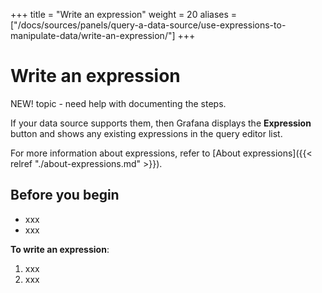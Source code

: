 +++
title = "Write an expression"
weight = 20
aliases = ["/docs/sources/panels/query-a-data-source/use-expressions-to-manipulate-data/write-an-expression/"]
+++

# Write an expression

NEW! topic - need help with documenting the steps.

If your data source supports them, then Grafana displays the **Expression** button and shows any existing expressions in the query editor list.

For more information about expressions, refer to [About expressions]({{< relref "./about-expressions.md" >}}).

## Before you begin

- xxx
- xxx

**To write an expression**:

1. xxx
1. xxx
